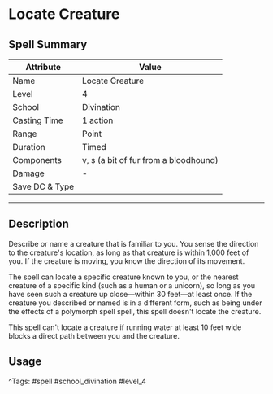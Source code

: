 # Locate Creature

## Spell Summary

| Attribute        | Value                  |
|------------------|------------------------|
| Name             | Locate Creature                 |
| Level            | 4                |
| School           | Divination          |
| Casting Time     | 1 action              |
| Range            | Point            |
| Duration         | Timed             |
| Components       | v, s (a bit of fur from a bloodhound)             |
| Damage           | -               |
| Save DC & Type   |              |

---

## Description

Describe or name a creature that is familiar to you. You sense the direction to the creature's location, as long as that creature is within 1,000 feet of you. If the creature is moving, you know the direction of its movement.

The spell can locate a specific creature known to you, or the nearest creature of a specific kind (such as a human or a unicorn), so long as you have seen such a creature up close—within 30 feet—at least once. If the creature you described or named is in a different form, such as being under the effects of a polymorph spell spell, this spell doesn't locate the creature.

This spell can't locate a creature if running water at least 10 feet wide blocks a direct path between you and the creature.

## Usage


^Tags: #spell #school_divination #level_4